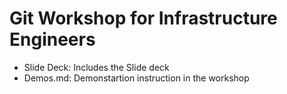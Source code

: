# Git Workshop for Infrastructure Engineers

 - Slide Deck: Includes the Slide deck
 - Demos.md: Demonstartion instruction in the workshop
 
 
